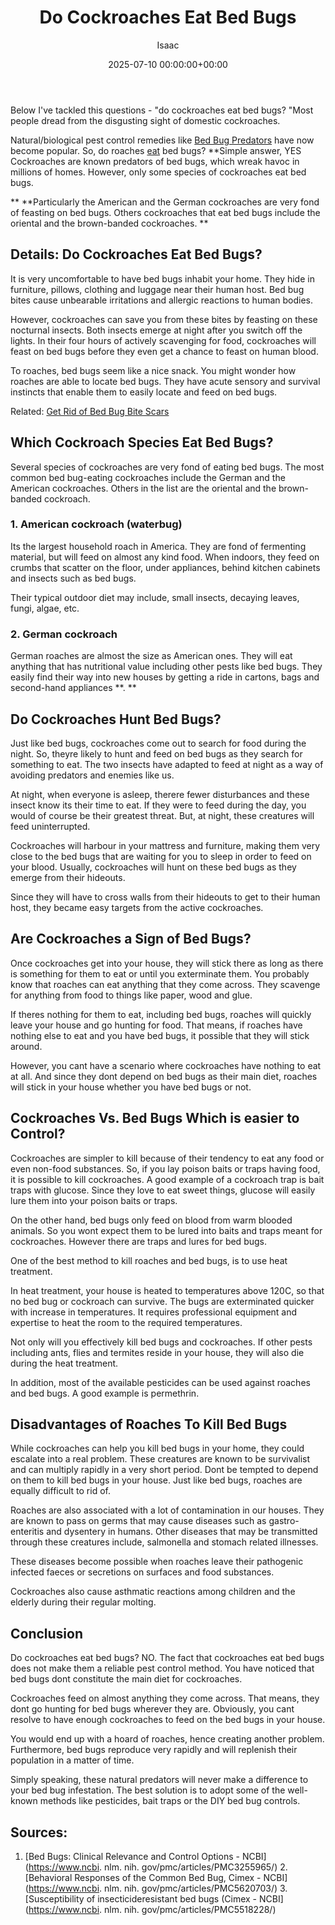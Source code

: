 ﻿---
title: Do Cockroaches Eat Bed Bugs
description: Below I've tackled this questions - "do cockroaches eat bed bugs?"Most people dread from the disgusting sight of domestic cockroaches. Naturalbiological pest...
slug: /do-cockroaches-eat-bed-bugs/
date: 2025-07-10 00:00:00+00:00
lastmod: 2025-07-10 00:00:00+03:00
author: Isaac
categories:
- Bed Bugs
- Guide
- Roaches
tags:
- bed-bugs
- cockroache
- eat
layout: post
---

Below I've tackled this questions - "do cockroaches eat bed bugs? "Most people dread from the disgusting sight of domestic cockroaches.

Natural/biological pest control remedies like [Bed Bug Predators](https://pestpolicy.com/what-eats-[bed-bugs](https://pestpolicy.com/do-spiders-eat-bed-bugs/)/) have now become popular. So, do roaches [eat](https://pestpolicy.com/what-animals-eat-bed-bugs/) bed bugs? **Simple answer, YES Cockroaches are known predators of bed bugs, which wreak havoc in millions of homes. However, only some species of cockroaches eat bed bugs.

** **Particularly the American and the German cockroaches are very fond of feasting on bed bugs. Others cockroaches that eat bed bugs include the oriental and the brown-banded cockroaches. **

##  **Details: Do Cockroaches Eat Bed Bugs?**

It is very uncomfortable to have bed bugs inhabit your home. They hide in furniture, pillows, clothing and luggage near their human host. Bed bug bites cause unbearable irritations and allergic reactions to human bodies.

However, cockroaches can save you from these bites by feasting on these nocturnal insects. Both insects emerge at night after you switch off the lights. In their four hours of actively scavenging for food, cockroaches will feast on bed bugs before they even get a chance to feast on human blood.

To roaches, bed bugs seem like a nice snack. You might wonder how roaches are able to locate bed bugs. They have acute sensory and survival instincts that enable them to easily locate and feed on bed bugs.

Related: [Get Rid of Bed Bug Bite Scars](https://pestpolicy.com/how-to-get-rid-of-bed-bug-bite-scars/)

##  **Which Cockroach Species Eat Bed Bugs?**

Several species of cockroaches are very fond of eating bed bugs. The most common bed bug-eating cockroaches include the German and the American cockroaches. Others in the list are the oriental and the brown-banded cockroach.

###  **1. American cockroach (waterbug)**

Its the largest household roach in America. They are fond of fermenting material, but will feed on almost any kind food. When indoors, they feed on crumbs that scatter on the floor, under appliances, behind kitchen cabinets and insects such as bed bugs.

Their typical outdoor diet may include, small insects, decaying leaves, fungi, algae, etc.

###  **2. German cockroach**

German roaches are almost the size as American ones. They will eat anything that has nutritional value including other pests like bed bugs. They easily find their way into new houses by getting a ride in cartons, bags and second-hand appliances **. **

##  **Do Cockroaches Hunt Bed Bugs?**

Just like bed bugs, cockroaches come out to search for food during the night. So, theyre likely to hunt and feed on bed bugs as they search for something to eat. The two insects have adapted to feed at night as a way of avoiding predators and enemies like us.

At night, when everyone is asleep, therere fewer disturbances and these insect know its their time to eat. If they were to feed during the day, you would of course be their greatest threat. But, at night, these creatures will feed uninterrupted.

Cockroaches will harbour in your mattress and furniture, making them very close to the bed bugs that are waiting for you to sleep in order to feed on your blood. Usually, cockroaches will hunt on these bed bugs as they emerge from their hideouts.

Since they will have to cross walls from their hideouts to get to their human host, they became easy targets from the active cockroaches.

##  Are Cockroaches a Sign of Bed Bugs?

Once cockroaches get into your house, they will stick there as long as there is something for them to eat or until you exterminate them. You probably know that roaches can eat anything that they come across. They scavenge for anything from food to things like paper, wood and glue.

If theres nothing for them to eat, including bed bugs, roaches will quickly leave your house and go hunting for food. That means, if roaches have nothing else to eat and you have bed bugs, it possible that they will stick around.

However, you cant have a scenario where cockroaches have nothing to eat at all. And since they dont depend on bed bugs as their main diet, roaches will stick in your house whether you have bed bugs or not.

##  **Cockroaches Vs. Bed Bugs  Which is easier to Control?**

Cockroaches are simpler to kill because of their tendency to eat any food or even non-food substances. So, if you lay poison baits or traps having food, it is possible to kill cockroaches. A good example of a cockroach trap is bait traps with glucose. Since they love to eat sweet things, glucose will easily lure them into your poison baits or traps.

On the other hand, bed bugs only feed on blood from warm blooded animals. So you wont expect them to be lured into baits and traps meant for cockroaches. However there are traps and lures for bed bugs.

One of the best method to kill roaches and bed bugs, is to use heat treatment.

In heat treatment, your house is heated to temperatures above 120C, so that no bed bug or cockroach can survive. The bugs are exterminated quicker with increase in temperatures. It requires professional equipment and expertise to heat the room to the required temperatures.

Not only will you effectively kill bed bugs and cockroaches. If other pests including ants, flies and termites reside in your house, they will also die during the heat treatment.

In addition, most of the available pesticides can be used against roaches and bed bugs. A good example is permethrin.

##  **Disadvantages of Roaches To Kill Bed Bugs**

While cockroaches can help you kill bed bugs in your home, they could escalate into a real problem. These creatures are known to be survivalist and can multiply rapidly in a very short period. Dont be tempted to depend on them to kill bed bugs in your house. Just like bed bugs, roaches are equally difficult to rid of.

Roaches are also associated with a lot of contamination in our houses. They are known to pass on germs that may cause diseases such as gastro-enteritis and dysentery in humans. Other diseases that may be transmitted through these creatures include, salmonella and stomach related illnesses.

These diseases become possible when roaches leave their pathogenic infected faeces or secretions on surfaces and food substances.

Cockroaches also cause asthmatic reactions among children and the elderly during their regular molting.

##  Conclusion

Do cockroaches eat bed bugs? NO. The fact that cockroaches eat bed bugs does not make them a reliable pest control method. You have noticed that bed bugs dont constitute the main diet for cockroaches.

Cockroaches feed on almost anything they come across. That means, they dont go hunting for bed bugs wherever they are. Obviously, you cant resolve to have enough cockroaches to feed on the bed bugs in your house.

You would end up with a hoard of roaches, hence creating another problem. Furthermore, bed bugs reproduce very rapidly and will replenish their population in a matter of time.

Simply speaking, these natural predators will never make a difference to your bed bug infestation. The best solution is to adopt some of the well-known methods like pesticides, bait traps or the DIY bed bug controls.

##  Sources:

1. [Bed Bugs: Clinical Relevance and Control Options - NCBI](https://www.ncbi. nlm. nih. gov/pmc/articles/PMC3255965/) 2. [Behavioral Responses of the Common Bed Bug, Cimex - NCBI](https://www.ncbi. nlm. nih. gov/pmc/articles/PMC5620703/) 3. [Susceptibility of insecticideresistant bed bugs (Cimex - NCBI](https://www.ncbi. nlm. nih. gov/pmc/articles/PMC5518228/)

